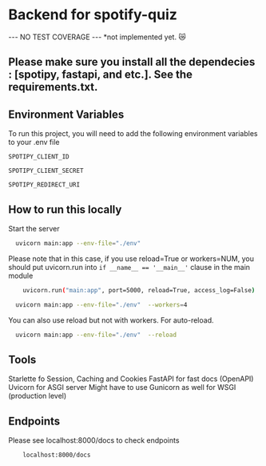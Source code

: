 # Backend for spotify-quiz

--- NO TEST COVERAGE ---  *not implemented yet. :crying_cat_face:

## Please make sure you install all the dependecies : [spotipy, fastapi, and etc.]. See the requirements.txt.
## Environment Variables

To run this project, you will need to add the following environment variables to your .env file

`SPOTIPY_CLIENT_ID`  

`SPOTIPY_CLIENT_SECRET`  

`SPOTIPY_REDIRECT_URI`  

## How to run this locally

Start the server

```bash
  uvicorn main:app --env-file="./env"  
```
Please note that in this case, if you use reload=True or workers=NUM, you should put uvicorn.run into `if __name__ == '__main__'` clause in the main module
```bash
    uvicorn.run("main:app", port=5000, reload=True, access_log=False)
```
```bash
  uvicorn main:app --env-file="./env"  --workers=4
```
You can also use reload but not with workers. For auto-reload. 
```bash
  uvicorn main:app --env-file="./env"  --reload
```

## Tools 
Starlette fo Session, Caching and Cookies
FastAPI for fast docs (OpenAPI)
Uvicorn for ASGI server
Might have to use Gunicorn as well for WSGI (production level)
## Endpoints
Please see localhost:8000/docs to check endpoints
```bash
    localhost:8000/docs
```

